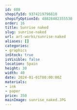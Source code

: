 ```yaml
---
id: 608
shopifyId: 9374219796810
shopifyOptionId: 48828482355530
order: 16
title: Sunrise naked
slug: sunrise-naked
url: art-works/sunrise-naked
aliases: []
categories:
- graphics
inStock: true
isVisible: false
location: Spain
height: 30
width: 40
date: 2024-01-01T00:00:00Z
materials:
- ink
- paper
price: 350
mainImage: sunrise_naked.JPG
---
```


